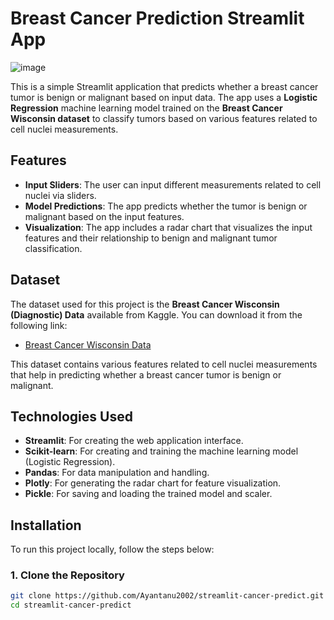 # Breast Cancer Prediction Streamlit App

![image](https://github.com/user-attachments/assets/e37bcca8-eabb-4f4b-9b68-d5271dfea6ae)


This is a simple Streamlit application that predicts whether a breast cancer tumor is benign or malignant based on input data. The app uses a **Logistic Regression** machine learning model trained on the **Breast Cancer Wisconsin dataset** to classify tumors based on various features related to cell nuclei measurements.

## Features

- **Input Sliders**: The user can input different measurements related to cell nuclei via sliders.
- **Model Predictions**: The app predicts whether the tumor is benign or malignant based on the input features.
- **Visualization**: The app includes a radar chart that visualizes the input features and their relationship to benign and malignant tumor classification.

## Dataset

The dataset used for this project is the **Breast Cancer Wisconsin (Diagnostic) Data** available from Kaggle. You can download it from the following link:

- [Breast Cancer Wisconsin Data](https://www.kaggle.com/datasets/uciml/breast-cancer-wisconsin-data)

This dataset contains various features related to cell nuclei measurements that help in predicting whether a breast cancer tumor is benign or malignant.

## Technologies Used

- **Streamlit**: For creating the web application interface.
- **Scikit-learn**: For creating and training the machine learning model (Logistic Regression).
- **Pandas**: For data manipulation and handling.
- **Plotly**: For generating the radar chart for feature visualization.
- **Pickle**: For saving and loading the trained model and scaler.

## Installation

To run this project locally, follow the steps below:

### 1. Clone the Repository

```bash
git clone https://github.com/Ayantanu2002/streamlit-cancer-predict.git
cd streamlit-cancer-predict
